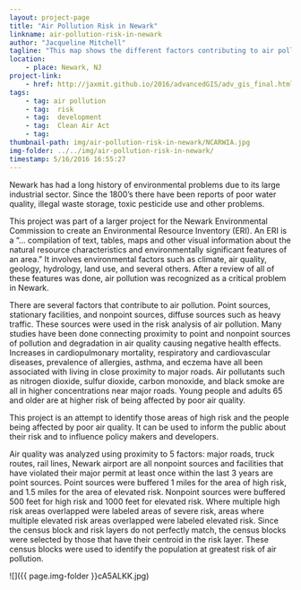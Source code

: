 ```yaml
---
layout: project-page
title: "Air Pollution Risk in Newark"
linkname: air-pollution-risk-in-newark
author: "Jacqueline Mitchell"
tagline: "This map shows the different factors contributing to air pollution, identifies areas at risk and people affected."
location:
    - place: Newark, NJ
project-link:
    - href: http://jaxmit.github.io/2016/advancedGIS/adv_gis_final.html#
tags:
    - tag: air pollution
    - tag:  risk
    - tag:  development
    - tag:  Clean Air Act
    - tag: 
thumbnail-path: img/air-pollution-risk-in-newark/NCARWIA.jpg
img-folder: ../../img/air-pollution-risk-in-newark/
timestamp: 5/16/2016 16:55:27
---
```

Newark has had a long history of environmental problems due to its large industrial sector. Since the 1800’s there have been reports of poor water quality, illegal waste storage, toxic pesticide use and other problems. 

This project was part of a larger project for the Newark Environmental Commission to create an Environmental Resource Inventory (ERI). An ERI is a “... compilation of text, tables, maps and other visual information about the natural resource characteristics and environmentally significant features of an area.” It involves environmental factors such as climate, air quality, geology, hydrology, land use, and several others. After a review of all of these features was done, air pollution was recognized as a critical problem in Newark. 

There are several factors that contribute to air pollution. Point sources, stationary facilities, and nonpoint sources, diffuse sources such as heavy traffic. These sources were used in the risk analysis of air pollution. Many studies have been done connecting proximity to point and nonpoint sources of pollution and degradation in air quality causing negative health effects. Increases in cardiopulmonary mortality, respiratory and cardiovascular diseases, prevalence of allergies, asthma, and eczema have all been associated with living in close proximity to major roads. Air pollutants such as nitrogen dioxide, sulfur dioxide, carbon monoxide, and black smoke are all in higher concentrations near major roads. Young people and adults 65 and older are at higher risk of being affected by poor air quality. 

This project is an attempt to identify those areas of high risk and the people being affected by poor air quality. It can be used to inform the public about their risk and to influence policy makers and developers. 

Air quality was analyzed using proximity to 5 factors: major roads, truck routes, rail lines, Newark airport are all nonpoint sources and facilities that have violated their major permit at least once within the last 3 years are point sources. Point sources were buffered 1 miles for the area of high risk, and 1.5 miles for the area of elevated risk. Nonpoint sources were buffered 500 feet for high risk and 1000 feet for elevated risk. Where multiple high risk areas overlapped were labeled areas of severe risk, areas where multiple elevated risk areas overlapped were labeled elevated risk. Since the census block and risk layers do not perfectly match, the census blocks were selected by those that have their centroid in the risk layer. These census blocks were used to identify the population at greatest risk of air pollution. 

![]({{ page.img-folder }}cA5ALKK.jpg)
